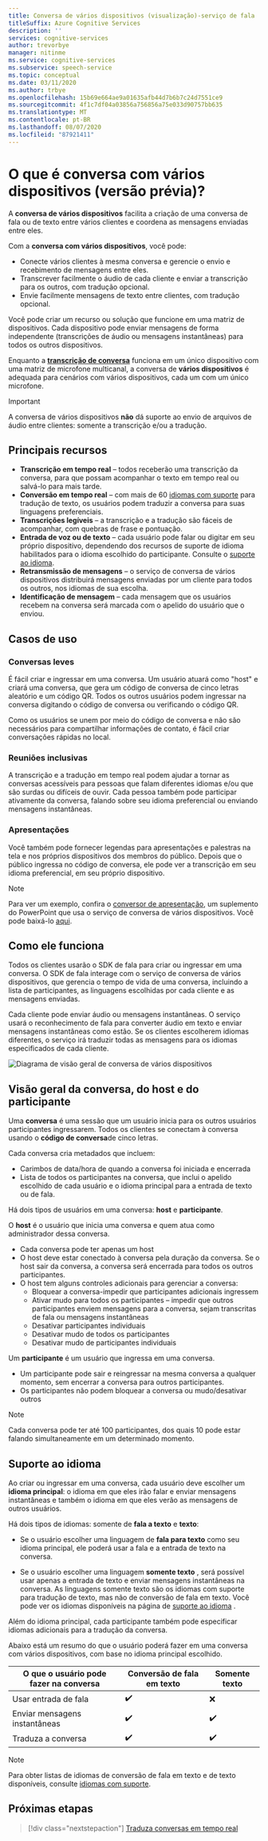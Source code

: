 ```yaml
---
title: Conversa de vários dispositivos (visualização)-serviço de fala
titleSuffix: Azure Cognitive Services
description: ''
services: cognitive-services
author: trevorbye
manager: nitinme
ms.service: cognitive-services
ms.subservice: speech-service
ms.topic: conceptual
ms.date: 03/11/2020
ms.author: trbye
ms.openlocfilehash: 15b69e664ae9a01635afb44d7b6b7c24d7551ce9
ms.sourcegitcommit: 4f1c7df04a03856a756856a75e033d90757bb635
ms.translationtype: MT
ms.contentlocale: pt-BR
ms.lasthandoff: 08/07/2020
ms.locfileid: "87921411"
---
```

# <a name="what-is-multi-device-conversation-preview"></a>O que é conversa com vários dispositivos (versão prévia)?

A **conversa de vários dispositivos** facilita a criação de uma conversa de fala ou de texto entre vários clientes e coordena as mensagens enviadas entre eles.

Com a **conversa com vários dispositivos**, você pode:

- Conecte vários clientes à mesma conversa e gerencie o envio e recebimento de mensagens entre eles.
- Transcrever facilmente o áudio de cada cliente e enviar a transcrição para os outros, com tradução opcional.
- Envie facilmente mensagens de texto entre clientes, com tradução opcional.

Você pode criar um recurso ou solução que funcione em uma matriz de dispositivos. Cada dispositivo pode enviar mensagens de forma independente (transcrições de áudio ou mensagens instantâneas) para todos os outros dispositivos.

Enquanto a [**transcrição de conversa**](conversation-transcription.md) funciona em um único dispositivo com uma matriz de microfone multicanal, a conversa de **vários dispositivos** é adequada para cenários com vários dispositivos, cada um com um único microfone.

>[!IMPORTANT]
> A conversa de vários dispositivos **não** dá suporte ao envio de arquivos de áudio entre clientes: somente a transcrição e/ou a tradução.

## <a name="key-features"></a>Principais recursos

- **Transcrição em tempo real** – todos receberão uma transcrição da conversa, para que possam acompanhar o texto em tempo real ou salvá-lo para mais tarde.
- **Conversão em tempo real** – com mais de 60 [idiomas com suporte](language-support.md#text-languages) para tradução de texto, os usuários podem traduzir a conversa para suas linguagens preferenciais.
- **Transcrições legíveis** – a transcrição e a tradução são fáceis de acompanhar, com quebras de frase e pontuação.
- **Entrada de voz ou de texto** – cada usuário pode falar ou digitar em seu próprio dispositivo, dependendo dos recursos de suporte de idioma habilitados para o idioma escolhido do participante. Consulte o [suporte ao idioma](language-support.md#speech-to-text).
- **Retransmissão de mensagens** – o serviço de conversa de vários dispositivos distribuirá mensagens enviadas por um cliente para todos os outros, nos idiomas de sua escolha.
- **Identificação de mensagem** – cada mensagem que os usuários recebem na conversa será marcada com o apelido do usuário que o enviou.

## <a name="use-cases"></a>Casos de uso

### <a name="lightweight-conversations"></a>Conversas leves

É fácil criar e ingressar em uma conversa. Um usuário atuará como "host" e criará uma conversa, que gera um código de conversa de cinco letras aleatório e um código QR. Todos os outros usuários podem ingressar na conversa digitando o código de conversa ou verificando o código QR. 

Como os usuários se unem por meio do código de conversa e não são necessários para compartilhar informações de contato, é fácil criar conversações rápidas no local.

### <a name="inclusive-meetings"></a>Reuniões inclusivas

A transcrição e a tradução em tempo real podem ajudar a tornar as conversas acessíveis para pessoas que falam diferentes idiomas e/ou que são surdas ou difíceis de ouvir. Cada pessoa também pode participar ativamente da conversa, falando sobre seu idioma preferencial ou enviando mensagens instantâneas.

### <a name="presentations"></a>Apresentações

Você também pode fornecer legendas para apresentações e palestras na tela e nos próprios dispositivos dos membros do público. Depois que o público ingressa no código de conversa, ele pode ver a transcrição em seu idioma preferencial, em seu próprio dispositivo.

> [!NOTE]
> Para ver um exemplo, confira o [conversor de apresentação](https://www.microsoft.com/translator/apps/presentation-translator/), um suplemento do PowerPoint que usa o serviço de conversa de vários dispositivos. Você pode baixá-lo [aqui](https://download.cnet.com/s/powerpoint-add-in/).

## <a name="how-it-works"></a>Como ele funciona

Todos os clientes usarão o SDK de fala para criar ou ingressar em uma conversa. O SDK de fala interage com o serviço de conversa de vários dispositivos, que gerencia o tempo de vida de uma conversa, incluindo a lista de participantes, as linguagens escolhidas por cada cliente e as mensagens enviadas.  

Cada cliente pode enviar áudio ou mensagens instantâneas. O serviço usará o reconhecimento de fala para converter áudio em texto e enviar mensagens instantâneas como estão. Se os clientes escolherem idiomas diferentes, o serviço irá traduzir todas as mensagens para os idiomas especificados de cada cliente.

![Diagrama de visão geral de conversa de vários dispositivos](media/scenarios/multi-device-conversation.png)

## <a name="overview-of-conversation-host-and-participant"></a>Visão geral da conversa, do host e do participante

Uma **conversa** é uma sessão que um usuário inicia para os outros usuários participantes ingressarem. Todos os clientes se conectam à conversa usando o **código de conversa**de cinco letras.

Cada conversa cria metadados que incluem:
-    Carimbos de data/hora de quando a conversa foi iniciada e encerrada
-    Lista de todos os participantes na conversa, que inclui o apelido escolhido de cada usuário e o idioma principal para a entrada de texto ou de fala.


Há dois tipos de usuários em uma conversa: **host** e **participante**.

O **host** é o usuário que inicia uma conversa e quem atua como administrador dessa conversa.
- Cada conversa pode ter apenas um host
- O host deve estar conectado à conversa pela duração da conversa. Se o host sair da conversa, a conversa será encerrada para todos os outros participantes.
- O host tem alguns controles adicionais para gerenciar a conversa: 
    - Bloquear a conversa-impedir que participantes adicionais ingressem
    - Ativar mudo para todos os participantes – impedir que outros participantes enviem mensagens para a conversa, sejam transcritas de fala ou mensagens instantâneas
    - Desativar participantes individuais
    - Desativar mudo de todos os participantes
    - Desativar mudo de participantes individuais

Um **participante** é um usuário que ingressa em uma conversa.
- Um participante pode sair e reingressar na mesma conversa a qualquer momento, sem encerrar a conversa para outros participantes.
- Os participantes não podem bloquear a conversa ou mudo/desativar outros

> [!NOTE]
> Cada conversa pode ter até 100 participantes, dos quais 10 pode estar falando simultaneamente em um determinado momento.

## <a name="language-support"></a>Suporte ao idioma

Ao criar ou ingressar em uma conversa, cada usuário deve escolher um **idioma principal**: o idioma em que eles irão falar e enviar mensagens instantâneas e também o idioma em que eles verão as mensagens de outros usuários.

Há dois tipos de idiomas: somente de **fala a texto** e **texto**:
- Se o usuário escolher uma linguagem de **fala para texto** como seu idioma principal, ele poderá usar a fala e a entrada de texto na conversa.

- Se o usuário escolher uma linguagem **somente texto** , será possível usar apenas a entrada de texto e enviar mensagens instantâneas na conversa. As linguagens somente texto são os idiomas com suporte para tradução de texto, mas não de conversão de fala em texto. Você pode ver os idiomas disponíveis na página de [suporte ao idioma](supported-languages.md) .

Além do idioma principal, cada participante também pode especificar idiomas adicionais para a tradução da conversa.

Abaixo está um resumo do que o usuário poderá fazer em uma conversa com vários dispositivos, com base no idioma principal escolhido.


| O que o usuário pode fazer na conversa | Conversão de fala em texto | Somente texto |
|-----------------------------------|----------------|------|
| Usar entrada de fala | ✔️ | ❌ |
| Enviar mensagens instantâneas | ✔️ | ✔️ |
| Traduza a conversa | ✔️ | ✔️ |

> [!NOTE]
> Para obter listas de idiomas de conversão de fala em texto e de texto disponíveis, consulte [idiomas com suporte](supported-languages.md).



## <a name="next-steps"></a>Próximas etapas

> [!div class="nextstepaction"]
> [Traduza conversas em tempo real](quickstarts/multi-device-conversation.md)
